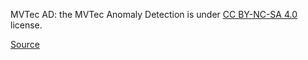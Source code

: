 MVTec AD: the MVTec Anomaly Detection is under [CC BY-NC-SA 4.0](https://creativecommons.org/licenses/by-nc-sa/4.0/legalcode) license.

[Source](https://www.mvtec.com/company/research/datasets/mvtec-ad)
